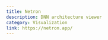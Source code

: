 ```yaml
---
title: Netron
description: DNN architecture viewer
category: Visualization
link: https://netron.app/
---
```

